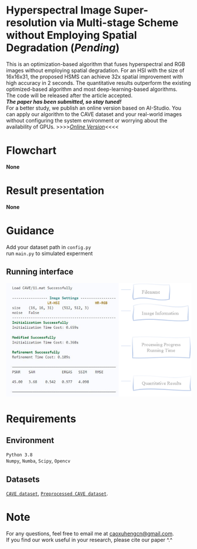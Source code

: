 # Hyperspectral Image Super-resolution via Multi-stage Scheme without Employing Spatial Degradation (*Pending*)
This is an optimization-based algorithm that fuses hyperspectral and RGB images without employing spatial degradation.  For an HSI with the size of 16x16x31, the proposed HSMS can achieve 32x spatial improvement with high accuracy in 2 seconds. The quantitative results outperform the existing optimized-based algorithm and most deep-learning-based algorithms.    
The code will be released after the article accepted.  
***The paper has been submitted, so stay tuned!***  
For a better study, we publish an online version based on AI-Studio. You can apply our algorithm to the CAVE dataset and your real-world images without configuring the system environment or worrying about the availability of GPUs. >>>>[*Online Version*](https://aistudio.baidu.com/aistudio/projectdetail/4418051)<<<<
# Flowchart
**None**  
# Result presentation  
**None**  
# Guidance  
Add your dataset path in `config.py`  
run `main.py` to simulated experment   
## Running interface  
![Introduce](https://github.com/Caoxuheng/imgs/blob/main/%E5%9B%BE%E7%89%874.png?raw=true)
# Requirements  
## Environment  
`Python 3.8`  
`Numpy`, `Numba`, `Scipy`, `Opencv`
## Datasets
[`CAVE dataset`](https://www1.cs.columbia.edu/CAVE/databases/multispectral/), 
 [`Preprocessed CAVE dataset`](https://aistudio.baidu.com/aistudio/datasetdetail/147509).
# Note
For any questions, feel free to email me at caoxuhengcn@gmail.com.  
If you find our work useful in your research, please cite our paper ^.^
